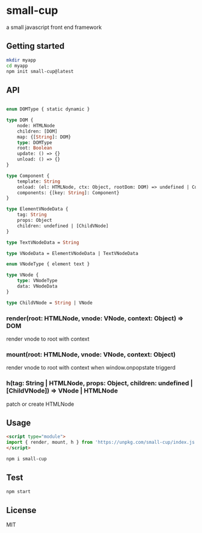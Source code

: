 # small-cup
a small javascript front end framework

## Getting started

```sh
mkdir myapp
cd myapp
npm init small-cup@latest
```

## API

```graphql

enum DOMType { static dynamic }

type DOM {
    node: HTMLNode
    children: [DOM]
    map: {[String]: DOM}
    type: DOMType
    root: Boolean
    update: () => {}
    unload: () => {}
}

type Component {
    template: String
    onload: (el: HTMLNode, ctx: Object, rootDom: DOM) => undefined | Component
    components: {[key: String]: Component}
}

type ElementVNodeData {
    tag: String
    props: Object
    children: undefined | [ChildVNode]
}

type TextVNodeData = String

type VNodeData = ElementVNodeData | TextVNodeData

enum VNodeType { element text }

type VNode {
    type: VNodeType
    data: VNodeData
}

type ChildVNode = String | VNode

```

### render(root: HTMLNode, vnode: VNode, context: Object) => DOM

render vnode to root with context

### mount(root: HTMLNode, vnode: VNode, context: Object)

render vnode to root with context when window.onpopstate triggerd

### h(tag: String | HTMLNode, props: Object, children: undefined | [ChildVNode]) => VNode | HTMLNode

patch or create HTMLNode

## Usage

```html
<script type="module">
import { render, mount, h } from 'https://unpkg.com/small-cup/index.js'
</script>
```

```sh
npm i small-cup
```

## Test

```sh
npm start
```

## License

MIT
